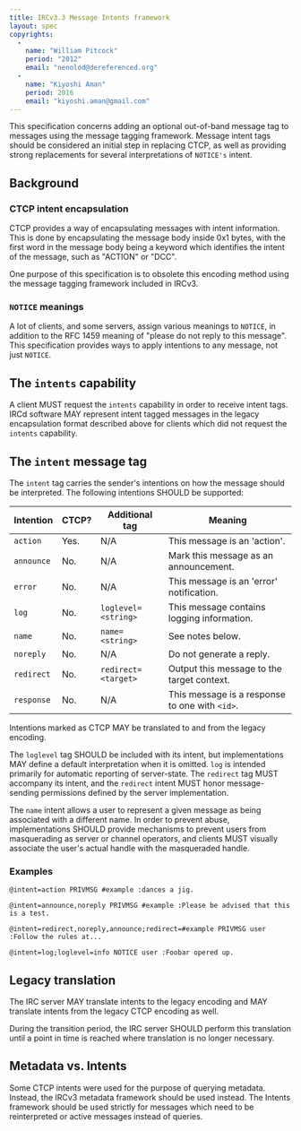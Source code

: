 ```yaml
---
title: IRCv3.3 Message Intents framework
layout: spec
copyrights:
  -
    name: "William Pitcock"
    period: "2012"
    email: "nenolod@dereferenced.org"
  -
    name: "Kiyoshi Aman"
    period: 2016
    email: "kiyoshi.aman@gmail.com"
---
```

This specification concerns adding an optional out-of-band message tag to messages
using the message tagging framework.  Message intent tags should be considered an
initial step in replacing CTCP, as well as providing strong replacements for several
interpretations of `NOTICE's` intent.

## Background

### CTCP intent encapsulation

CTCP provides a way of encapsulating messages with intent information.  This is done
by encapsulating the message body inside 0x1 bytes, with the first word in the message
body being a keyword which identifies the intent of the message, such as "ACTION" or
"DCC".

One purpose of this specification is to obsolete this encoding method using the message
tagging framework included in IRCv3.

### `NOTICE` meanings

A lot of clients, and some servers, assign various meanings to `NOTICE`, in addition to
the RFC 1459 meaning of "please do not reply to this message". This specification provides
ways to apply intentions to any message, not just `NOTICE`.

## The `intents` capability

A client MUST request the `intents` capability in order to receive intent tags.  IRCd
software MAY represent intent tagged messages in the legacy encapsulation format described
above for clients which did not request the `intents` capability.

## The `intent` message tag

The `intent` tag carries the sender's intentions on how the message should be interpreted.
The following intentions SHOULD be supported:

| Intention   | CTCP? | Additional tag      | Meaning                                        |
|-------------|-------|---------------------|------------------------------------------------|
| `action`    | Yes.  | N/A                 | This message is an 'action'.                   |
| `announce`  | No.   | N/A                 | Mark this message as an announcement.          |
| `error`     | No.   | N/A                 | This message is an 'error' notification.       |
| `log`       | No.   | `loglevel=<string>` | This message contains logging information.     |
| `name`      | No.   | `name=<string>`     | See notes below.                               |
| `noreply`   | No.   | N/A                 | Do not generate a reply.                       |
| `redirect`  | No.   | `redirect=<target>` | Output this message to the target context.     |
| `response`  | No.   | N/A                 | This message is a response to one with `<id>`. |

Intentions marked as CTCP MAY be translated to and from the legacy encoding.

The `loglevel` tag SHOULD be included with its intent, but implementations MAY define a default
interpretation when it is omitted. `log` is intended primarily for automatic reporting of
server-state. The `redirect` tag MUST accompany its intent, and the `redirect` intent MUST
honor message-sending permissions defined by the server implementation.

The `name` intent allows a user to represent a given message as being associated with a
different name. In order to prevent abuse, implementations SHOULD provide mechanisms to prevent
users from masquerading as server or channel operators, and clients MUST visually associate the
user's actual handle with the masqueraded handle.

### Examples

`@intent=action PRIVMSG #example :dances a jig.`

`@intent=announce,noreply PRIVMSG #example :Please be advised that this is a test.`

`@intent=redirect,noreply,announce;redirect=#example PRIVMSG user :Follow the rules at...`

`@intent=log;loglevel=info NOTICE user :Foobar opered up.`

## Legacy translation

The IRC server MAY translate intents to the legacy encoding and MAY translate intents
from the legacy CTCP encoding as well.

During the transition period, the IRC server SHOULD perform this translation until a
point in time is reached where translation is no longer necessary.

## Metadata vs. Intents

Some CTCP intents were used for the purpose of querying metadata.  Instead, the IRCv3
metadata framework should be used instead.  The Intents framework should be used strictly
for messages which need to be reinterpreted or active messages instead of queries.
